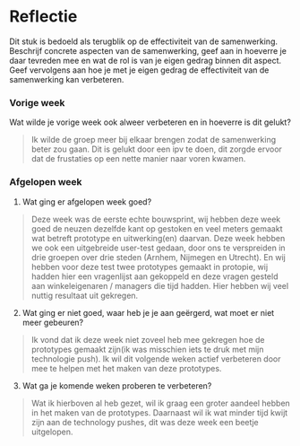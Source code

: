 Reflectie
==========

Dit stuk is bedoeld als terugblik op de effectiviteit van de samenwerking.
Beschrijf concrete aspecten van de samenwerking, geef aan in hoeverre je daar tevreden mee en wat de rol is
 van je eigen gedrag binnen dit aspect. Geef vervolgens aan hoe je met je eigen gedrag de effectiviteit van 
 de samenwerking kan verbeteren.


### Vorige week
Wat wilde je vorige week ook alweer verbeteren en in hoeverre is dit gelukt? 
> Ik wilde de groep meer bij elkaar brengen zodat de samenwerking beter zou gaan. Dit is gelukt door een ipv te doen, dit zorgde ervoor dat de frustaties op een nette manier naar voren kwamen.  

### Afgelopen week


1. Wat ging er afgelopen week goed?
> Deze week was de eerste echte bouwsprint, wij hebben deze week goed de neuzen dezelfde kant op gestoken en veel meters gemaakt wat betreft prototype en uitwerking(en) daarvan. 
> Deze week hebben we ook een uitgebreide user-test gedaan, door ons te verspreiden in drie groepen over drie steden (Arnhem, Nijmegen en Utrecht). En wij hebben voor deze test twee prototypes gemaakt in protopie, wij hadden hier een vragenlijst aan gekoppeld en deze vragen gesteld aan winkeleigenaren / managers die tijd hadden. Hier hebben wij veel nuttig resultaat uit gekregen. 

2. Wat ging er niet goed, waar heb je je aan geërgerd, wat moet er niet meer gebeuren?
> Ik vond dat ik deze week niet zoveel heb mee gekregen hoe de prototypes gemaakt zijn(ik was misschien iets te druk met mijn technologie push). Ik wil dit volgende weken actief verbeteren door mee te helpen met het maken van deze prototypes. 

3. Wat ga je komende weken proberen te verbeteren?
> Wat ik hierboven al heb gezet, wil ik graag een groter aandeel hebben in het maken van de prototypes. Daarnaast wil ik wat minder tijd kwijt zijn aan de technology pushes, dit was deze week een beetje uitgelopen.
